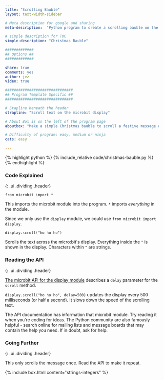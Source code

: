 ```yaml
---
title: "Scrolling Bauble"
layout: text-width-sidebar

# Meta description for google and sharing
meta-description:  "Python program to create a scrolling bauble on the BBC Microbit."

# simple description for TOC
simple-description: "Christmas Bauble"

#############
## Options ##
#############

share: true
comments: yes
author: jez
video: true

###############################
## Program Template Specific ##
###############################

# Stapline beneath the header
strapline: "Scroll text on the microbit display"

# About Box is on the left of the program page
aboutbox: "Make a simple Christmas bauble to scroll a festive message across the display."

# Difficulty of program: easy, medium or ninja
cats: easy

---  
```


{% highlight python %} {% include_relative code/christmas-bauble.py %} {% endhighlight %}


### Code Explained
{: .ui .dividing .header}

`from microbit import *`

This imports the microbit module into the program. `*` imports _everything_ in the module.

Since we only use the `display` module, we could use `from microbit import display`.

`display.scroll("ho ho ho")`

Scrolls the text across the micro:bit's display. Everything inside the `"` is shown in the display. Characters within `"` are strings.

### Reading the API
{: .ui .dividing .header}


[The microbit API for the display module](http://microbit-micropython.readthedocs.org/en/latest/display.html) describes a `delay` parameter for the `scroll` method.

`display.scroll("ho ho ho", delay=500)` updates the display every 500 milliseconds (or half a second). It slows down the speed of the scrolling text.

The API documentation has information that microbit module. Try reading it when you're coding for ideas.  The Python community are also famously helpful - search online for mailing lists and message boards that may contain the help you need. If in doubt, ask for help.

### Going Further
{: .ui .dividing .header}

This only scrolls the message once. Read the API to make it repeat.

{% include box.html content="strings-integers" %}
